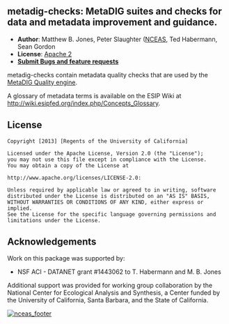 ## metadig-checks: MetaDIG suites and checks for data and metadata improvement and guidance.


- **Author**: Matthew B. Jones, Peter Slaughter ([NCEAS](http://www.nceas.ucsb.edu), Ted Habermann, Sean Gordon
- **License**: [Apache 2](http://opensource.org/licenses/Apache-2.0)
- [**Submit Bugs and feature requests**](https://github.com/NCEAS/metadig-checks/issues)

metadig-checks contain metadata quality checks that are used by the [MetaDIG Quality engine](https://github.com).

A glossary of metadata terms is available on the ESIP Wiki at http://wiki.esipfed.org/index.php/Concepts_Glossary.

## License
```
Copyright [2013] [Regents of the University of California]

Licensed under the Apache License, Version 2.0 (the "License");
you may not use this file except in compliance with the License.
You may obtain a copy of the License at

http://www.apache.org/licenses/LICENSE-2.0:

Unless required by applicable law or agreed to in writing, software
distributed under the License is distributed on an "AS IS" BASIS,
WITHOUT WARRANTIES OR CONDITIONS OF ANY KIND, either express or implied.
See the License for the specific language governing permissions and
limitations under the License.
```

## Acknowledgements
Work on this package was supported by:

- NSF ACI - DATANET grant #1443062 to T. Habermann and M. B. Jones

Additional support was provided for working group collaboration by the National Center for Ecological Analysis and Synthesis, a Center funded by the University of California, Santa Barbara, and the State of California.

[![nceas_footer](https://www.nceas.ucsb.edu/files/newLogo_0.png)](http://www.nceas.ucsb.edu)
